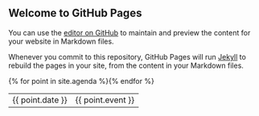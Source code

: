 ## Welcome to GitHub Pages

You can use the [editor on GitHub](https://github.com/benbaror/test.github.io/edit/master/index.md) to maintain and preview the content for your website in Markdown files.

Whenever you commit to this repository, GitHub Pages will run [Jekyll](https://jekyllrb.com/) to rebuild the pages in your site, from the content in your Markdown files.



<table>
  <tbody>
    {% for point in site.agenda %}<tr>
      <td>{{ point.date }}</td><td>{{ point.event }}</td>
    </tr>{% endfor %}
  </tbody>
</table>
